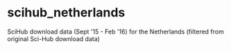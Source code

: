 # scihub_netherlands
SciHub download data (Sept '15 - Feb '16) for the Netherlands (filtered from original Sci-Hub download data)
